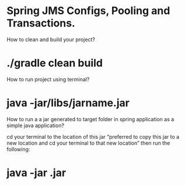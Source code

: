 
# Spring JMS Configs, Pooling and Transactions. 


How to clean and build your project?

# ./gradle clean build


How to run project using terminal?

# java -jar/libs/jarname.jar

How to run a a jar generated to target folder in spring application as a simple java application?

cd your terminal to the location of this jar “preferred to copy this jar to a new location and cd your terminal to that new location” then run the following:

# java -jar <jar-name>.jar 

